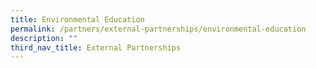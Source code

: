 ```yaml
---
title: Environmental Education
permalink: /partners/external-partnerships/environmental-education
description: ""
third_nav_title: External Partnerships
---
```

